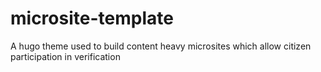 # microsite-template
A hugo theme used to build content heavy microsites which allow citizen participation in verification
